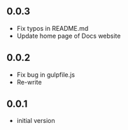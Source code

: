 ## 0.0.3

 - Fix typos in README.md
 - Update home page of Docs website

## 0.0.2

 - Fix bug in gulpfile.js
 - Re-write

## 0.0.1

 - initial version